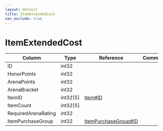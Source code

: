 ```yaml
---
layout: default
title: ItemExtendedCost
nav_exclude: true
---
```

# ItemExtendedCost

| Column | Type | Reference | Comment |
|--------|------|-----------|---------|
|ID|int32|||
|HonorPoints|int32|||
|ArenaPoints|int32|||
|ArenaBracket|int32|||
|ItemID|int32[5]|[Item#ID](Item)||
|ItemCount|int32[5]|||
|RequiredArenaRating|int32|||
|ItemPurchaseGroup|int32|[ItemPurchaseGroup#ID](ItemPurchaseGroup)||
